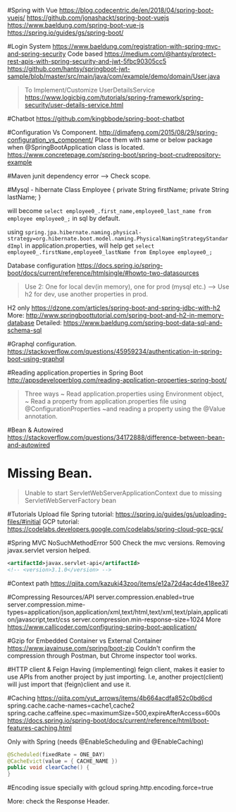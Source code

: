 #Spring with Vue
https://blog.codecentric.de/en/2018/04/spring-boot-vuejs/
https://github.com/jonashackt/spring-boot-vuejs
https://www.baeldung.com/spring-boot-vue-js
https://spring.io/guides/gs/spring-boot/

#Login System
https://www.baeldung.com/registration-with-spring-mvc-and-spring-security
Code based
https://medium.com/@hantsy/protect-rest-apis-with-spring-security-and-jwt-5fbc90305cc5
https://github.com/hantsy/springboot-jwt-sample/blob/master/src/main/java/com/example/demo/domain/User.java

> To Implement/Customize UserDetailsService
https://www.logicbig.com/tutorials/spring-framework/spring-security/user-details-service.html

#Chatbot
https://github.com/kingbbode/spring-boot-chatbot

#Configuration Vs Component.
http://dimafeng.com/2015/08/29/spring-configuration_vs_component/
Place them with same or below package when @SpringBootApplication class is located.
https://www.concretepage.com/spring-boot/spring-boot-crudrepository-example

#Maven
junit dependency error
--> Check scope.

#Mysql - hibernate
Class Employee {
   private String firstName;
   private String lastName; 
}

will become `select employee0_.first_name,employee0_last_name from employee employee0_;` in sql by default.

using 
`spring.jpa.hibernate.naming.physical-strategy=org.hibernate.boot.model.naming.PhysicalNamingStrategyStandardImpl` in application.properties, will help get
`select employee0_.firstName,employee0_lastName from Employee employee0_;`


Database configuration
https://docs.spring.io/spring-boot/docs/current/reference/htmlsingle/#howto-two-datasources
> Use 2: One for local dev(in memory), one for prod (mysql etc.)
	--> Use h2 for dev, use another properties in prod.

H2 only
https://dzone.com/articles/spring-boot-and-spring-jdbc-with-h2
More: http://www.springboottutorial.com/spring-boot-and-h2-in-memory-database
	Detailed: https://www.baeldung.com/spring-boot-data-sql-and-schema-sql




#Graphql configuration.
https://stackoverflow.com/questions/45959234/authentication-in-spring-boot-using-graphql


#Reading application.properties in Spring Boot
http://appsdeveloperblog.com/reading-application-properties-spring-boot/
> Three ways
	~ Read application.properties using Environment object, 
	~ Read a property from application.properties file using @ConfigurationProperties
	~and reading a property using the @Value annotation.

#Bean & Autowired
https://stackoverflow.com/questions/34172888/difference-between-bean-and-autowired	

# Missing Bean.
 > Unable to start ServletWebServerApplicationContext due to missing ServletWebServerFactory bean

#Tutorials
Upload file
	Spring tutorial: https://spring.io/guides/gs/uploading-files/#initial
	GCP tutorial: https://codelabs.developers.google.com/codelabs/spring-cloud-gcp-gcs/

#Spring MVC NoSuchMethodError 500
Check the mvc versions.
Removing javax.servlet version helped.
```xml
<artifactId>javax.servlet-api</artifactId>
<!-- <version>3.1.0</version> -->
```            

#Context path
https://qiita.com/kazuki43zoo/items/e12a72d4ac4de418ee37


#Compressing Resources/API
server.compression.enabled=true
server.compression.mime-types=application/json,application/xml,text/html,text/xml,text/plain,application/javascript,text/css
server.compression.min-response-size=1024
More https://www.callicoder.com/configuring-spring-boot-application/

#Gzip for Embedded Container vs External Container
https://www.javainuse.com/spring/boot-zip
Couldn't confirm the compression through Postman, but Chrome inspector tool works.

#HTTP client & Feign
Having (implementing) feign client, makes it easier to use APIs from another project by just importing.
I.e, another project(client) will just import that (feign)client and use it.

#Caching
https://qiita.com/yut_arrows/items/4b664acdfa852c0bd6cd
spring.cache.cache-names=cache1,cache2
spring.cache.caffeine.spec=maximumSize=500,expireAfterAccess=600s
https://docs.spring.io/spring-boot/docs/current/reference/html/boot-features-caching.html

Only with Spring (needs @EnableScheduling and @EnableCaching)

```java
@Scheduled(fixedRate = ONE_DAY)
@CacheEvict(value = { CACHE_NAME })
public void clearCache() {      
}
```

#Encoding issue specially with gcloud
spring.http.encoding.force=true

More: check the Response Header.
